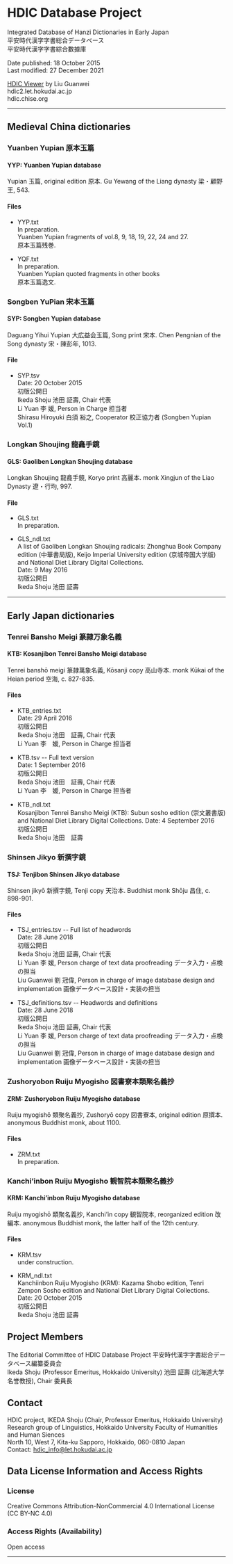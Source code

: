 # HDIC Database Project

Integrated Database of Hanzi Dictionaries in Early Japan  
平安時代漢字字書総合データベース  
平安時代漢字字書綜合數據庫  

Date published: 18 October 2015  
Last modified: 27 December 2021

[HDIC Viewer](hdic.chise.org) by Liu Guanwei  
hdic2.let.hokudai.ac.jp  
hdic.chise.org   

---
## Medieval China dictionaries

### Yuanben Yupian 原本玉篇
#### YYP: Yuanben Yupian database

Yupian 玉篇, original edition 原本. Gu Yewang of the Liang dynasty 梁・顧野王, 543.  

#### Files
* YYP.txt  
In preparation.  
Yuanben Yupian fragments of vol.8, 9, 18, 19, 22, 24 and 27.  
原本玉篇残巻.  

* YQF.txt  
In preparation.  
Yuanben Yupian quoted fragments in other books  
原本玉篇逸文.

### Songben YuPian 宋本玉篇

#### SYP: Songben Yupian database

Daguang Yihui Yupian 大広益会玉篇, Song print 宋本. Chen Pengnian of the Song dynasty 宋・陳彭年, 1013.

#### File
* SYP.tsv  
Date: 20 October 2015  
初版公開日  
Ikeda Shoju 池田 証壽, Chair 代表  
Li Yuan 李 媛, Person in Charge 担当者    
Shirasu Hiroyuki 白須 裕之, Cooperator 校正協力者 (Songben Yupian Vol.1)

### Longkan Shoujing 龍龕手鏡
#### GLS: Gaoliben Longkan Shoujing database


Longkan Shoujing 龍龕手鏡, Koryo print 高麗本. monk Xingjun of the Liao Dynasty 遼・行均, 997.

#### File
* GLS.txt  
In preparation.  

* GLS_ndl.txt  
A list of Gaoliben Longkan Shoujing radicals: Zhonghua Book Company edition (中華書局版), Keijo Imperial University edition (京城帝国大学版) and National Diet Library Digital Collections.  
Date: 9 May 2016  
初版公開日  
Ikeda Shoju 池田 証壽  
  
------------------------

## Early Japan dictionaries

### Tenrei Bansho Meigi 篆隷万象名義
#### KTB:  Kosanjibon Tenrei Bansho Meigi database 

Tenrei banshō meigi 篆隷萬象名義, Kōsanji copy 高山寺本. monk Kūkai of the Heian period 空海, c. 827-835.

#### Files
* KTB_entries.txt  
Date: 29 April 2016  
初版公開日  
Ikeda Shoju 池田　証壽, Chair 代表  
Li Yuan 李　媛, Person in Charge 担当者    

* KTB.tsv  -- Full text version  
Date: 1 September 2016  
初版公開日  
Ikeda Shoju 池田　証壽, Chair 代表  
Li Yuan 李　媛, Person in Charge 担当者    

* KTB_ndl.txt  
Kosanjibon Tenrei Bansho Meigi (KTB): Subun sosho edition (崇文叢書版) and National Diet Library Digital Collections.
Date: 4 September 2016  
初版公開日  
Ikeda Shoju 池田　証壽


### Shinsen Jikyo 新撰字鏡
#### TSJ: Tenjibon Shinsen Jikyo database

Shinsen jikyō 新撰字鏡, Tenji copy 天治本. Buddhist monk Shōju 昌住, c. 898-901.

#### Files

* TSJ_entries.tsv -- Full list of headwords  
Date: 28 June 2018  
初版公開日  
Ikeda Shoju 池田 証壽, Chair 代表  
Li Yuan 李 媛, Person charge of text data proofreading データ入力・点検の担当   
Liu Guanwei 劉 冠偉, Person in charge of image database design and implementation 画像データベース設計・実装の担当   

* TSJ_definitions.tsv -- Headwords and definitions  
Date: 28 June 2018  
初版公開日  
Ikeda Shoju 池田 証壽, Chair 代表  
Li Yuan 李 媛, Person charge of text data proofreading データ入力・点検の担当   
Liu Guanwei 劉 冠偉, Person in charge of image database design and implementation 画像データベース設計・実装の担当   


### Zushoryobon Ruiju Myogisho 図書寮本類聚名義抄
#### ZRM: Zushoryobon Ruiju Myogisho database

Ruiju myogishō 類聚名義抄, Zushoryō copy 図書寮本, original edition 原撰本. anonymous Buddhist monk, about 1100.

#### Files
* ZRM.txt  
In preparation.

### Kanchi’inbon Ruiju Myogisho 観智院本類聚名義抄
#### KRM: Kanchi’inbon Ruiju Myogisho database

Ruiju myogishō 類聚名義抄, Kanchi’in copy 観智院本, reorganized edition 改編本. anonymous Buddhist monk, the latter half of the 12th century.

#### Files
* KRM.tsv  
under construction.

* KRM_ndl.txt  
Kanchiinbon Ruiju Myogisho (KRM): Kazama Shobo edition, Tenri Zempon Sosho edition and National Diet Library Digital Collections.  
Date: 20 October 2015  
初版公開日  
Ikeda Shoju 池田 証壽  

## Project Members

The Editorial Committee of HDIC Database Project
平安時代漢字字書総合データベース編纂委員会  
Ikeda Shoju (Professor Emeritus, Hokkaido University) 池田 証壽 (北海道大学名誉教授), Chair 委員長  


## Contact

HDIC project, IKEDA Shoju (Chair, Professor Emeritus, Hokkaido University)  
Research group of Linguistics, Hokkaido University Faculty of Humanities and Human Siences  
North 10, West 7, Kita-ku Sapporo, Hokkaido, 060-0810 Japan  
Contact: hdic_info@let.hokudai.ac.jp  

## Data License Information and Access Rights

### License
Creative Commons Attribution-NonCommercial 4.0 International License (CC BY-NC 4.0)  

### Access Rights (Availability)
Open access  

---

